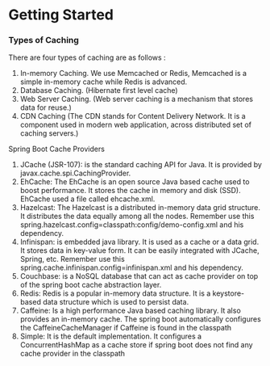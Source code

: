 # Getting Started

### Types of Caching
There are four types of caching are as follows :

1) In-memory Caching.
We use Memcached or Redis, 
Memcached is a simple in-memory cache while Redis is advanced.
2) Database Caching.
   (Hibernate first level cache)
3) Web Server Caching. (Web server caching is a mechanism that stores data for reuse.)
4) CDN Caching (The CDN stands for Content Delivery Network. It is a component used in modern web application, 
across distributed set of caching servers.)

Spring Boot Cache Providers
1) JCache (JSR-107): is the standard caching API for Java. It is provided by javax.cache.spi.CachingProvider.
2) EhCache: The EhCache is an open source Java based cache used to boost performance. It stores the cache in memory and disk (SSD).
EhCache used a file called ehcache.xml.
3) Hazelcast: The Hazelcast is a distributed in-memory data grid structure. It distributes the data equally among all the nodes.
Remember use this spring.hazelcast.config=classpath:config/demo-config.xml and his dependency.
4) Infinispan: is embedded java library. It is used as a cache or a data grid. It stores data in key-value form. It can be easily integrated with JCache, Spring, etc.
Remember use this spring.cache.infinispan.config=infinispan.xml and his dependency.
5) Couchbase: is a NoSQL database that can act as cache provider on top of the spring boot cache abstraction layer.
6) Redis: Redis is a popular in-memory data structure. It is a keystore-based data structure which is used to persist data.
7) Caffeine: Is a high performance Java based caching library. It also provides an in-memory cache.
The spring boot automatically configures the CaffeineCacheManager if Caffeine is found in the classpath
8) Simple: It is the default implementation. It configures a ConcurrentHashMap as a cache store if spring boot does not find any cache provider in the classpath